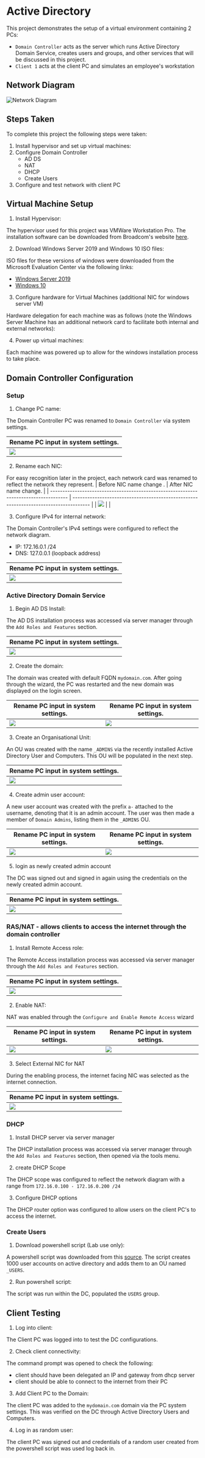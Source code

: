 # Active Directory

This project demonstrates the setup of a virtual environment containing 2 PCs:

* `Domain Controller` acts as the server which runs Active Directory Domain Service, creates users and groups, and other services that will be discussed in this project.
* `Client 1` acts at the client PC and simulates an employee's workstation

## Network Diagram

![Network Diagram](/Active%20Directory/Screenshots/topoly.png)

## Steps Taken

To complete this project the following steps were taken:
1. Install hypervisor and set up virtual machines:
2. Configure Domain Controller
	- AD DS
	- NAT
	- DHCP
	- Create Users
3. Configure and test network with client PC

## Virtual Machine Setup

1. Install Hypervisor:
 
The hypervisor used for this project was VMWare Workstation Pro. The installation software can be downloaded from Broadcom's website [here](https://www.vmware.com/products/desktop-hypervisor/workstation-and-fusion).

2. Download Windows Server 2019 and Windows 10 ISO files:

ISO files for these versions of windows were downloaded from the Microsoft Evaluation Center via the following links:
- [Windows Server 2019](https://www.microsoft.com/en-us/evalcenter/evaluate-windows-server-2019)
- [Windows 10](https://www.microsoft.com/en-us/evalcenter/evaluate-windows-10-enterprise)

3. Configure hardware for Virtual Machines (additional NIC for windows server VM)

Hardware delegation for each machine was as follows (note the Windows Server Machine has an additional network card to facilitate both internal and external networks):

4. Power up virtual machines:

Each machine was powered up to allow for the windows installation process to take place.

## Domain Controller Configuration

### Setup

1. Change PC name:

The Domain Controller PC was renamed to `Domain Controller` via system settings.

| Rename PC input in system settings.                     |
| ------------------------------------------------------------------------------------- |
| ![](./Screenshots/2%20rename%20PC.png)                 |

2. Rename each NIC:

For easy recognition later in the project, each network card was renamed to reflect the network they represent.
| Before NIC name change .                     | After NIC name change.																			|
| ------------------------------------------------------------------------------------- | ------------------------------------------------------------------------------------- |
| ![](./Screenshots/1%20determine%20NIC%20connections%20and%20rename.png)                 |																						|

3. Configure IPv4 for internal network:

The Domain Controller's IPv4 settings were configured to reflect the network diagram.

- IP: 172.16.0.1 /24
- DNS: 127.0.0.1 (loopback address)

| Rename PC input in system settings.                     |
| ------------------------------------------------------------------------------------- |
| ![](./Screenshots/3%20configure%20internal%20ipv4.png)                 |

### Active Directory Domain Service

1. Begin AD DS Install: 

The AD DS installation process was accessed via server manager through the `Add Roles and Features` section.

| Rename PC input in system settings.                     |
| ------------------------------------------------------------------------------------- |
| ![](./Screenshots/4%20install%20ADDS.png)                 |

2. Create the domain:

The domain was created with default FQDN `mydomain.com`. After going through the wizard, the PC was restarted and the new domain was displayed on the login screen.

| Rename PC input in system settings.                     								|Rename PC input in system settings.                   								  |
| ------------------------------------------------------------------------------------- |-------------------------------------------------------------------------------------|
| ![](/Screenshots/5%20adding%20new%20domain.png)                 						|![](/Screenshots/7%20org%20unit.png)                					  |

3. Create an Organisational Unit:

An OU was created with the name `_ADMINS` via the recently installed Active Directory User and Computers. This OU will be populated in the next step. 

| Rename PC input in system settings.                     |
| ------------------------------------------------------------------------------------- |
| ![](/Screenshots/7%20org%20unit.png)                 |

4. Create admin user account:

A new user account was created with the prefix `a-` attached to the username, denoting that it is an admin account. The user was then made a member of `Domain Admins`, listing them in the `_ADMINS` OU.

| Rename PC input in system settings.                     								|Rename PC input in system settings.                   								  |
| ------------------------------------------------------------------------------------- |-------------------------------------------------------------------------------------|
| ![](/Screenshots/8%20new%20admin%20user%20account.png)                 						|![](/Screenshots/10%20make%20admin.png)                					  |

5. login as newly created admin account

The DC was signed out and signed in again using the credentials on the newly created admin account.

| Rename PC input in system settings.                     |
| ------------------------------------------------------------------------------------- |
| ![](/Screenshots/11%20login%20as%20new%20user.png)                 |

### RAS/NAT - allows clients to access the internet through the domain controller

1. Install Remote Access role:

The Remote Access installation process was accessed via server manager through the `Add Roles and Features` section. 

| Rename PC input in system settings.                     |
| ------------------------------------------------------------------------------------- |
| ![](/Screenshots/11%20add%20remote%20access%20role%20for%20NAT.png)                 |

2. Enable NAT:

NAT was enabled through the `Configure and Enable Remote Access` wizard

| Rename PC input in system settings.                     								|Rename PC input in system settings.                   								  |
| ------------------------------------------------------------------------------------- |-------------------------------------------------------------------------------------|
| ![](/Screenshots/12%20configure%20and%20enable%20RA.png)                 				|![](/Screenshots/13%20select%20NAT.png)                					  		  |

3. Select External NIC for NAT

During the enabling process, the internet facing NIC was selected as the internet connection.

| Rename PC input in system settings.                     								|
| ------------------------------------------------------------------------------------- |
| ![](/Screenshots/14%20select%20internet%20facing%20nic.png)                 			|

### DHCP

1. Install DHCP server via server manager

The DHCP installation process was accessed via server manager through the `Add Roles and Features` section, then opened via the tools menu.

2. create DHCP Scope

The DHCP scope was configured to reflect the network diagram with a range from `172.16.0.100 - 172.16.0.200 /24`

3. Configure DHCP options

The DHCP router option was configured to allow users on the client PC's to access the internet.

### Create Users

1. Download powershell script (Lab use only):

A powershell script was downloaded from this [source](https://github.com/joshmadakor1/AD_PS/blob/master/Generate-Names-Create-Users.ps1). The script creates 1000 user accounts on active directory and adds them to an OU named `_USERS`.

2. Run powershell script:

The script was run within the DC, populated the `USERS` group.


## Client Testing

1. Log into client:

The Client PC was logged into to test the DC configurations.

2. Check client connectivity:

The command prompt was opened to check the following:

- client should have been delegated an IP and gateway from dhcp server
- client should be able to connect to the internet from their PC

3. Add Client PC to the Domain:

The client PC was added to the `mydomain.com` domain via the PC system settings. This was verified on the DC through Active Directory Users and Computers. 

4. Log in as random user:

The client PC was signed out and credentials of a random user created from the powershell script was used log back in.

